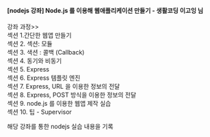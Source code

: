 #### [nodejs 강좌] Node.js 를 이용해 웹애플리케이션 만들기 - 생활코딩 이고잉 님          

강좌 과정>>      
섹션 1.간단한 웹앱 만들기      
섹션 2. 섹션: 모듈      
섹션 3. 색션 : 콜백 (Callback)     
섹션 4. 동기와 비동기     
섹션 5. Express     
섹션 6. Express 템플릿 엔진     
섹션 7. Express, URL 을 이용한 정보의 전달     
섹션 8. Express, POST 방식을 이용한 정보의 전달     
섹션 9. node.js 를 이용한 웹앱 제작 실습      
섹션 10. 팁 - Supervisor      

해당 강좌를 통한 nodejs 실습 내용을 기록            
